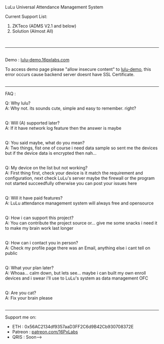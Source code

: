 LuLu Universal Attendance Management System<br>

Current Support List:
1. ZKTeco (ADMS V2.1 and below)
2. Solution (Almost All)<br>

<br><hr><br/>
Demo : <a href="https://lulu-demo.16pxlabs.com">lulu-demo.16pxlabs.com</a>

To access demo page please "allow insecure content" to <a href="https://lulu-demo.16pxlabs.com">lulu-demo</a>, this error occurs cause backend server doesnt have SSL Certificate.<br/>
<br><hr>
FAQ : <br>

  Q: Why lulu?<br>
  A: Why not. its sounds cute, simple and easy to remember. right?<br><br>

  Q: Will (A) supported later?<br>
  A: If it have network log feature then the answer is maybe<br><br>

  Q: You said maybe, what do you mean?<br>
  A: Two things, fist one of course i need data sample so sent me the devices but if the device data is encrypted then nah...<br><br>

  Q: My device on the list but not working?<br>
  A: First thing first, check your device is it match the requirement and configuration, next check LuLu's server maybe the firewall or the program not started succeedfully otherwise you can post your issues here<br><br>
  
  Q: Will it have paid features?<br>
  A: LuLu attendance management system will always free and opensource<br><br>
  
  Q: How i can support this project?<br>
  A: You can contribute the project source or... give me some snacks i need it to make my brain work last longer<br><br>

  Q: How can i contact you in person?<br>
  A: Check my profile page there was an Email, anything else i cant tell on public<br><br>
  
  Q: What your plan later?<br>
  A: Whoaa... calm down, but lets see... maybe i can built my own enroll devices and i swear i'll use to LuLu's system as data management OFC<br><br>

  Q: Are you cat?<br>
  A: Fix your brain please<br>
<br><hr>
Support me on: <br>
- ETH     : 0x56AC2134df9357aaD3FF2C6d9B42Cb930708372E
- Patreon : <a href="https://patreon.com/16PxLabs">patreon.com/16PxLabs</a>
- QRIS    : Soon--> 
